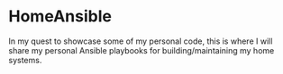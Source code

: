 # HomeAnsible
In my quest to showcase some of my personal code, this is where I will share my personal Ansible playbooks for building/maintaining my home systems.
